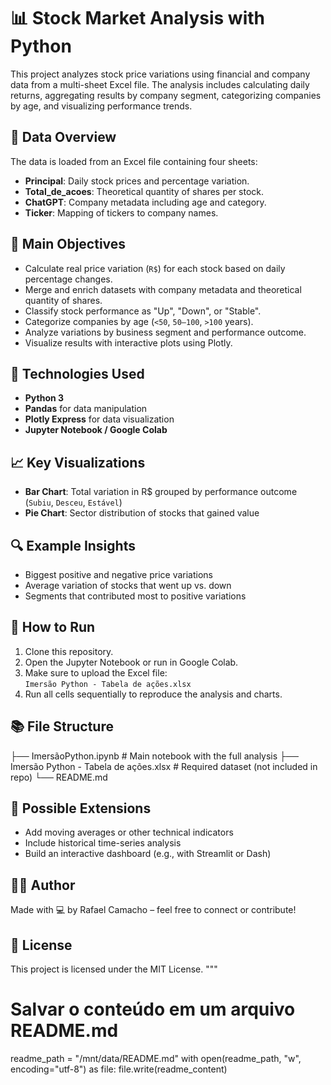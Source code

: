 # 📊 Stock Market Analysis with Python

This project analyzes stock price variations using financial and company data from a multi-sheet Excel file. The analysis includes calculating daily returns, aggregating results by company segment, categorizing companies by age, and visualizing performance trends.

## 📁 Data Overview

The data is loaded from an Excel file containing four sheets:

- **Principal**: Daily stock prices and percentage variation.
- **Total_de_acoes**: Theoretical quantity of shares per stock.
- **ChatGPT**: Company metadata including age and category.
- **Ticker**: Mapping of tickers to company names.

## 🧪 Main Objectives

- Calculate real price variation (`R$`) for each stock based on daily percentage changes.
- Merge and enrich datasets with company metadata and theoretical quantity of shares.
- Classify stock performance as "Up", "Down", or "Stable".
- Categorize companies by age (`<50`, `50–100`, `>100` years).
- Analyze variations by business segment and performance outcome.
- Visualize results with interactive plots using Plotly.

## 🔧 Technologies Used

- **Python 3**
- **Pandas** for data manipulation
- **Plotly Express** for data visualization
- **Jupyter Notebook / Google Colab**

## 📈 Key Visualizations

- **Bar Chart**: Total variation in R$ grouped by performance outcome (`Subiu`, `Desceu`, `Estável`)
- **Pie Chart**: Sector distribution of stocks that gained value

## 🔍 Example Insights

- Biggest positive and negative price variations
- Average variation of stocks that went up vs. down
- Segments that contributed most to positive variations

## 🚀 How to Run

1. Clone this repository.
2. Open the Jupyter Notebook or run in Google Colab.
3. Make sure to upload the Excel file:  
   `Imersão Python - Tabela de ações.xlsx`
4. Run all cells sequentially to reproduce the analysis and charts.

## 📚 File Structure
├── ImersãoPython.ipynb # Main notebook with the full analysis
├── Imersão Python - Tabela de ações.xlsx # Required dataset (not included in repo)
└── README.md

## 🧠 Possible Extensions

- Add moving averages or other technical indicators
- Include historical time-series analysis
- Build an interactive dashboard (e.g., with Streamlit or Dash)

## 👨‍💻 Author

Made with 💻 by Rafael Camacho – feel free to connect or contribute!

## 📄 License

This project is licensed under the MIT License.
"""

# Salvar o conteúdo em um arquivo README.md
readme_path = "/mnt/data/README.md"
with open(readme_path, "w", encoding="utf-8") as file:
    file.write(readme_content)

